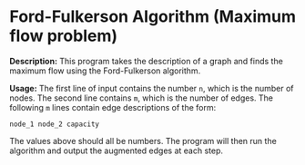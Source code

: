 # Ford-Fulkerson Algorithm (Maximum flow problem)

**Description:** This program takes the description of a graph and finds the maximum flow using the Ford-Fulkerson algorithm.

**Usage:** The first line of input contains the number `n`, which is the number of nodes. The second line contains `m`, which is the number of edges. The following `m` lines contain edge descriptions of the form:

```
node_1 node_2 capacity
```
The values above should all be numbers. The program will then run the algorithm and output the augmented edges at each step.